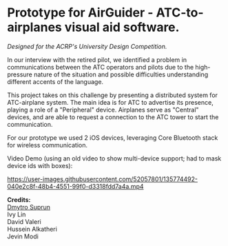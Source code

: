 <h1>Prototype for AirGuider - ATC-to-airplanes visual aid software.</h1>

*Designed for the ACRP's University Design Competition.*

In our interview with the retired pilot, we identified a problem in communications between the ATC operators and pilots due to the high-pressure nature of the situation and possible difficulties understanding different accents of the language.

This project takes on this challenge by presenting a distributed system for ATC-airplane system.
The main idea is for ATC to advertise its presence, playing a role of a "Peripheral" device. Airplanes serve as "Central" devices, and are able to request a connection to the ATC tower to start the communication.

For our prototype we used 2 iOS devices, leveraging Core Bluetooth stack for wireless communication.

Video Demo (using an old video to show multi-device support; had to mask device ids with boxes):



https://user-images.githubusercontent.com/52057801/135774492-040e2c8f-48b4-4551-99f0-d3318fdd7a4a.mp4



**Credits:**  
[Dmytro Suprun](https://github.com/dsupru)  
Ivy Lin  
David Valeri  
Hussein Alkatheri  
Jevin Modi  
